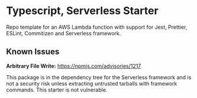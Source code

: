 # Typescript, Serverless Starter

Repo template for an AWS Lambda function with support for Jest, Prettier, ESLint, Commitizen and Serverless framework.

## Known Issues

**Arbitrary File Write:** https://npmjs.com/advisories/1217

This package is in the dependency tree for the Serverless framework and is not a security risk unless extracting untrusted tarballs with framework commands. This starter is not vulnerable.
